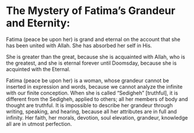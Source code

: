 The Mystery of Fatima’s Grandeur and Eternity:
==============================================

Fatima (peace be upon her) is grand and eternal on the account that she
has been united with Allah. She has absorbed her self in His.

She is greater than the great, because she is acquainted with Allah, who
is the greatest, and she is eternal forever until Doomsday, because she
is acquinted with the Eternal.

Fatima (peace be upon her) is a woman, whose grandeur cannot be inserted
in expression and words, because we cannot analyze the infinite with our
finite conception. When she is called “Sedigheh” [truthful], it is
different from the Sedigheh, applied to others; all her members of body
and thought are truthful. It is impossible to describe her grandeur
through writing, speaking, and hearing, because all her attributes are
in full and infinity. Her faith, her morals, devotion, soul elevation,
grandeur, knowledge all are in utmost perfection.


